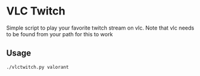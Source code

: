 # VLC Twitch

Simple script to play your favorite twitch stream on vlc.
Note that vlc needs to be found from your path for this to work

## Usage

```
./vlctwitch.py valorant
```
